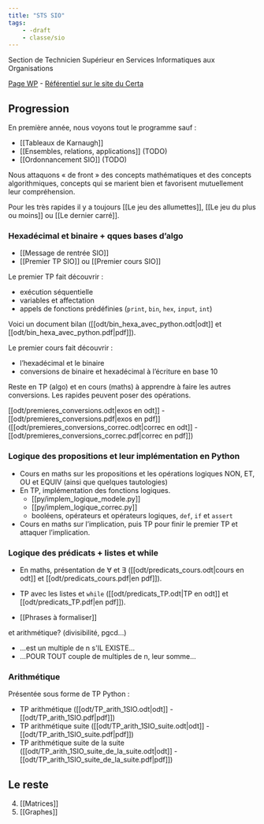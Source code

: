 ```yaml
---
title: "STS SIO"
tags:
    - -draft
    - classe/sio
---
```


Section de Technicien Supérieur en
Services Informatiques aux Organisations

[Page WP](https://fr.wikipedia.org/wiki/Brevet_de_technicien_sup%C3%A9rieur_-_Services_informatiques_aux_organisations) - [Référentiel sur le site du Certa](https://www.reseaucerta.org/le-nouveau-bts-sio-2021)

## Progression

En première année, nous voyons tout le programme sauf :

- [[Tableaux de Karnaugh]]
- [[Ensembles, relations, applications]] (TODO)
- [[Ordonnancement SIO]] (TODO)

Nous attaquons « de front » des concepts mathématiques et des concepts algorithmiques, concepts qui se marient bien et favorisent mutuellement leur compréhension.

Pour les très rapides il y a toujours [[Le jeu des allumettes]],
[[Le jeu du plus ou moins]] ou [[Le dernier carré]].

### Hexadécimal et binaire + qques bases d’algo

- [[Message de rentrée SIO]]
- [[Premier TP SIO]] ou [[Premier cours SIO]]

Le premier TP fait découvrir :
- exécution séquentielle
- variables et affectation
- appels de fonctions prédéfinies (`print`, `bin`, `hex`, `input`, `int`)

Voici un document bilan ([[odt/bin_hexa_avec_python.odt|odt]] et [[odt/bin_hexa_avec_python.pdf|pdf]]).

Le premier cours fait découvrir :
- l’hexadécimal et le binaire
- conversions de binaire et hexadécimal à l’écriture en base 10

Reste en TP (algo) et en cours (maths) à apprendre à faire les autres conversions. Les rapides peuvent poser des opérations.

[[odt/premieres_conversions.odt|exos en odt]]  - [[odt/premieres_conversions.pdf|exos en pdf]] ([[odt/premieres_conversions_correc.odt|correc en odt]]  - [[odt/premieres_conversions_correc.pdf|correc en pdf]])

### Logique des propositions et leur implémentation en Python

- Cours en maths sur les propositions et les opérations logiques NON, ET, OU et EQUIV (ainsi que quelques tautologies)
- En TP, implémentation des fonctions logiques.
    - [[py/implem_logique_modele.py]]
    - [[py/implem_logique_correc.py]]
    - booléens, opérateurs et opérateurs logiques, `def`, `if` et `assert`
- Cours en maths sur l’implication, puis TP pour finir le premier TP et attaquer l’implication.

### Logique des prédicats + listes et while

- En maths, présentation de $\forall$ et $\exists$ ([[odt/predicats_cours.odt|cours en odt]] et [[odt/predicats_cours.pdf|en pdf]]).
- TP avec les listes et `while` ([[odt/predicats_TP.odt|TP en odt]] et [[odt/predicats_TP.pdf|en pdf]]).

- [[Phrases à formaliser]]

et arithmétique? (divisibilité, pgcd…)

-  ...est un multiple de n s'IL EXISTE...
-  ...POUR TOUT couple de multiples de n, leur somme...

### Arithmétique

Présentée sous forme de TP Python :
- TP arithmétique ([[odt/TP_arith_1SIO.odt|odt]] - [[odt/TP_arith_1SIO.pdf|pdf]])
- TP arithmétique suite ([[odt/TP_arith_1SIO_suite.odt|odt]] - [[odt/TP_arith_1SIO_suite.pdf|pdf]])
- TP arithmétique suite de la suite ([[odt/TP_arith_1SIO_suite_de_la_suite.odt|odt]] - [[odt/TP_arith_1SIO_suite_de_la_suite.pdf|pdf]])

## Le reste

4. [[Matrices]]
5. [[Graphes]]



